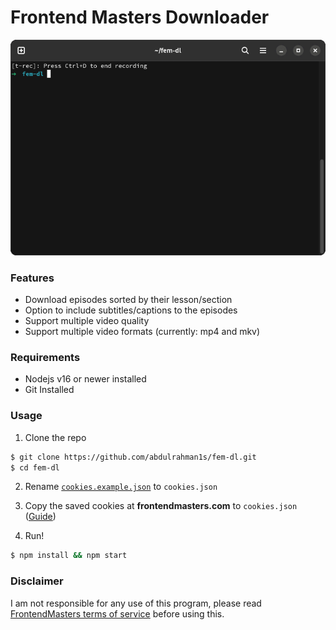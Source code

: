 # Frontend Masters Downloader

![gif](./assets/example.gif)


### Features
- Download episodes sorted by their lesson/section
- Option to include subtitles/captions to the episodes
- Support multiple video quality
- Support multiple video formats (currently: mp4 and mkv)


### Requirements
- Nodejs v16 or newer installed
- Git Installed

### Usage
1. Clone the repo 
```sh
$ git clone https://github.com/abdulrahman1s/fem-dl.git
$ cd fem-dl
```

2. Rename [`cookies.example.json`](./cookies.example.json) to `cookies.json`

3. Copy the saved cookies at **frontendmasters.com** to `cookies.json` ([Guide](https://developer.chrome.com/docs/devtools/storage/cookies/))

4. Run!
```sh
$ npm install && npm start
```


### Disclaimer
I am not responsible for any use of this program, please read [FrontendMasters terms of service](https://static.frontendmasters.com/assets/legal/MasterServicesAgreement.pdf) before using this.